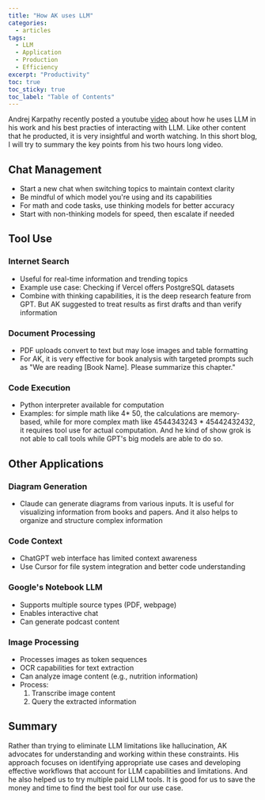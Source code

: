 ```yaml
---
title: "How AK uses LLM"
categories:
  - articles
tags:
  - LLM
  - Application
  - Production
  - Efficiency
excerpt: "Productivity"
toc: true
toc_sticky: true
toc_label: "Table of Contents"
---
```


Andrej Karpathy recently posted a youtube [video](https://www.youtube.com/watch?v=EWvNQjAaOHw) about how he uses LLM in his work and his best practies of interacting with LLM. Like other content that he producted, it is very insightful and worth watching. In this short blog, I will try to summary the key points from his two hours long video.

## Chat Management
- Start a new chat when switching topics to maintain context clarity
- Be mindful of which model you're using and its capabilities
- For math and code tasks, use thinking models for better accuracy
- Start with non-thinking models for speed, then escalate if needed

## Tool Use

### Internet Search
- Useful for real-time information and trending topics
- Example use case: Checking if Vercel offers PostgreSQL datasets
- Combine with thinking capabilities, it is the deep research feature from GPT. But AK suggested to treat results as first drafts and than verify information

### Document Processing
- PDF uploads convert to text but may lose images and table formatting
- For AK, it is very effective for book analysis with targeted prompts such as "We are reading [Book Name]. Please summarize this chapter."

### Code Execution
- Python interpreter available for computation
- Examples:  for simple math like 4* 50, the calculations are memory-based, while for more complex math like 4544343243 * 45442432432, it requires tool use for actual computation. And he kind of show grok is not able to call tools while GPT's big models are able to do so.

## Other Applications

### Diagram Generation
- Claude can generate diagrams from various inputs. It is useful for visualizing information from books and papers. And it also helps to organize and structure complex information

### Code Context
- ChatGPT web interface has limited context awareness
- Use Cursor for file system integration and better code understanding

### Google's Notebook LLM
- Supports multiple source types (PDF, webpage)
- Enables interactive chat
- Can generate podcast content

### Image Processing
- Processes images as token sequences
- OCR capabilities for text extraction
- Can analyze image content (e.g., nutrition information)
- Process:
  1. Transcribe image content
  2. Query the extracted information

## Summary

Rather than trying to eliminate LLM limitations like hallucination, AK advocates for understanding and working within these constraints. His approach focuses on identifying appropriate use cases and developing effective workflows that account for LLM capabilities and limitations. And he also helped us to try multiple paid LLM tools. It is good for us to save the money and time to find the best tool for our use case.